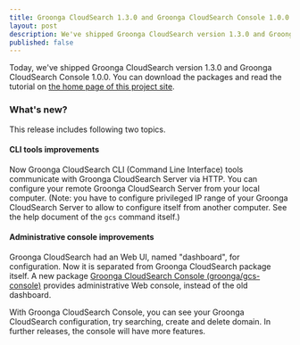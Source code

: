 ```yaml
---
title: Groonga CloudSearch 1.3.0 and Groonga CloudSearch Console 1.0.0 is out!
layout: post
description: We've shipped Groonga CloudSearch version 1.3.0 and Groonga CloudSearch Console 1.0.0. New features come with the release!
published: false
---
```


Today, we've shipped Groonga CloudSearch version 1.3.0 and Groonga CloudSearch Console 1.0.0.
You can download the packages and read the tutorial on [the home page of this project site](/).

### What's new?

This release includes following two topics.

#### CLI tools improvements

Now Groonga CloudSearch CLI (Command Line Interface) tools communicate with Groonga CloudSearch Server via HTTP.
You can configure your remote Groonga CloudSearch Server from your local computer.
(Note: you have to configure privileged IP range of your Groonga CloudSearch Server to allow to configure itself from another computer. See the help document of the `gcs` command itself.)

#### Administrative console improvements

Groonga CloudSearch had an Web UI, named "dashboard", for configuration.
Now it is separated from Groonga CloudSearch package itself.
A new package [Groonga CloudSearch Console (groonga/gcs-console)](https://github.com/groonga/gcs-console) provides administrative Web console, instead of the old dashboard.

With Groonga CloudSearch Console, you can see your Groonga CloudSearch configuration, try searching, create and delete domain. In further releases, the console will have more features.
